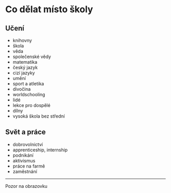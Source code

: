 # Co dělat místo školy

## Učení

- knihovny
- škola
- věda
- společenské vědy
- matematika
- český jazyk
- cizí jazyky
- umění
- sport a atletika
- divočina
- worldschooling
- lidé
- lekce pro dospělé
- dílny
- vysoká škola bez střední

## Svět a práce

- dobrovolnictví
- apprenticeship, internship
- podnikání
- aktivismus
- práce na farmě
- zaměstnání

---

Pozor na obrazovku
